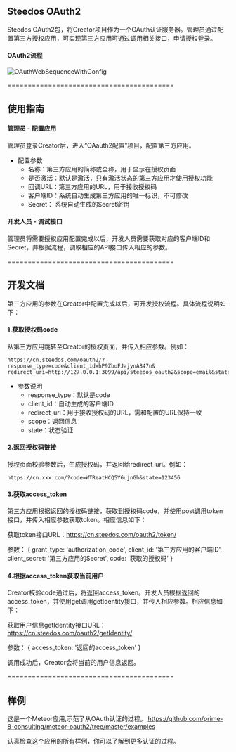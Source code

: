 ## Steedos OAuth2

Steedos OAuth2包，将Creator项目作为一个OAuth认证服务器。管理员通过配置第三方授权应用，可实现第三方应用可通过调用相关接口，申请授权登录。

#### OAuth2流程

![OAuthWebSequenceWithConfig](https://github.com/steedos/creator/blob/master/packages/steedos-oauth2-server/documentation/OAuthWebSequenceWithConfig.png)

=========================================

## 使用指南

#### 管理员 - 配置应用

管理员登录Creator后，进入“OAauth2配置”项目，配置第三方应用。

 - 配置参数
   - 名称：第三方应用的简称或全称，用于显示在授权页面
   - 是否激活：默认是激活，只有激活状态的第三方应用才使用授权功能
   - 回调URL：第三方应用的URL，用于接收授权码
   - 客户端ID：系统自动生成第三方应用的唯一标识，不可修改
   - Secret： 系统自动生成的Secret密钥

#### 开发人员 - 调试接口

管理员将需要授权应用配置完成以后，开发人员需要获取对应的客户端ID和Secret，并根据流程，调取相应的API接口传入相应的参数。

=========================================

## 开发文档

第三方应用的参数在Creator中配置完成以后，可开发授权流程。具体流程说明如下：

#### 1.获取授权码code
从第三方应用跳转至Creator的授权页面，并传入相应参数。例如：

```
https://cn.steedos.com/oauth2/?response_type=code&client_id=hP9ZbuFJajynA847n&
redirect_uri=http://127.0.0.1:3099/api/steedos_oauth2&scope=email&state=123456
```
 - 参数说明
   - response_type：默认是code
   - client_id：自动生成的客户端ID
   - redirect_uri：用于接收授权码的URL，需和配置的URL保持一致
   - scope：返回信息
   - state：状态验证

#### 2.返回授权码链接
授权页面校验参数后，生成授权码，并返回给redirect_uri。例如：
```
https://cn.xxx.com/?code=WTReatHCQ5Y6ujnGh&state=123456
```

#### 3.获取access_token
第三方应用根据返回的授权码链接，获取到授权码code，并使用post调用token接口，并传入相应参数获取token。相应信息如下：

获取token接口URL：https://cn.steedos.com/oauth2/token/

参数：
{
  grant_type: 'authorization_code',
  client_id: '第三方应用的客户端ID',
  client_secret: '第三方应用的Secret',
  code: '获取的授权码'
}

#### 4.根据access_token获取当前用户
Creator校验code通过后，将返回access_token。开发人员根据返回的access_token，并使用get调用getIdentity接口，并传入相应参数。相应信息如下：

获取用户信息getIdentity接口URL：https://cn.steedos.com/oauth2/getIdentity/

参数：
{
  access_token: '返回的access_token'
}

调用成功后，Creator会将当前的用户信息返回。

=========================================

## 样例
这是一个Meteor应用,示范了从OAuth认证的过程。
https://github.com/prime-8-consulting/meteor-oauth2/tree/master/examples

认真检查这个应用的所有样例，你可以了解到更多认证的过程。